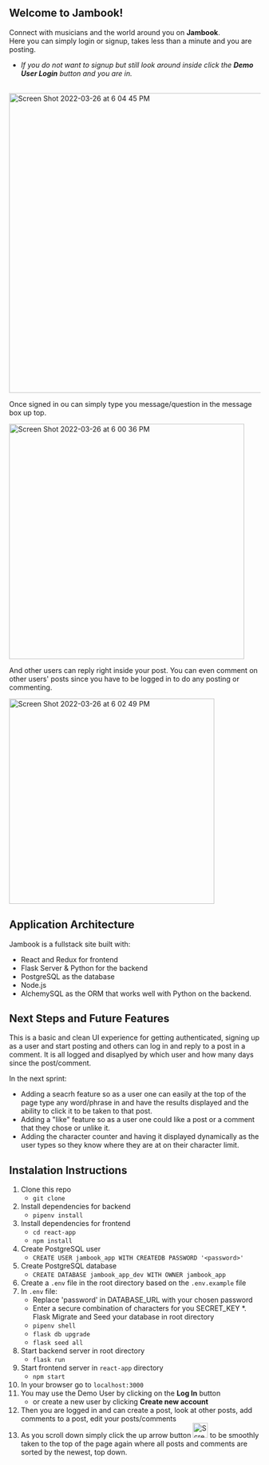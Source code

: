 ## Welcome to Jambook!<br />
Connect with musicians and the world around you on **Jambook**.<br />
Here you can simply login or signup, takes less than a minute and you are posting.

* *If you do not want to signup but still look around inside click the **Demo User Login** button and you are in.*
<br />


<img width="600" alt="Screen Shot 2022-03-26 at 6 04 45 PM" src="https://user-images.githubusercontent.com/2349101/160262271-e6769095-4eb5-4820-b2b4-709c34659044.png">

Once signed in ou can simply type you message/question in the message box up top.<br />

<img width="471" alt="Screen Shot 2022-03-26 at 6 00 36 PM" src="https://user-images.githubusercontent.com/2349101/160262172-4194235a-21ed-4f4c-9acc-bb6f04509f9d.png">





And other users can reply right inside your post. You can even comment on other users' posts since you have to be logged in to do any posting or commenting.<br />


<img width="411" alt="Screen Shot 2022-03-26 at 6 02 49 PM" src="https://user-images.githubusercontent.com/2349101/160262227-eff56234-18a1-4267-ab16-841e8b937e0f.png">


## Application Architecture
Jambook is a fullstack site built with:
* React and Redux for frontend 
* Flask Server & Python for the backend 
* PostgreSQL as the database
* Node.js
* AlchemySQL as the ORM that works well with Python on the backend.



## Next Steps and Future Features
This is a basic and clean UI experience for getting authenticated, signing up as a user and start posting and others can log in and reply to a post in a comment. It is all logged and disaplyed by which user and how many days since the post/comment.

In the next sprint:
* Adding a seacrh feature so as a user one can easily at the top of the page type any word/phrase in and have the results displayed and the ability to click it to be taken to that post.
* Adding a "like" feature so as a user one could like a post or a comment that they chose or unlike it.
* Adding the character counter and having it displayed dynamically as the user types so they know where they are at on their character limit.

## Instalation Instructions
1. Clone this repo
    * `git clone`
2. Install dependencies for backend
    * `pipenv install`
3. Install dependencies for frontend
    * `cd react-app`
    * `npm install`
4. Create PostgreSQL user
    * `CREATE USER jambook_app WITH CREATEDB PASSWORD '<password>'`
5. Create PostgreSQL database
    * `CREATE DATABASE jambook_app_dev WITH OWNER jambook_app`
6. Create a `.env` file in the root directory based on the `.env.example` file
7. In `.env` file:
    * Replace 'password' in DATABASE_URL with your chosen password
    * Enter a secure combination of characters for you SECRET_KEY
*. Flask Migrate and Seed your database in root directory
    * `pipenv shell`
    * `flask db upgrade`
    * `flask seed all`
9. Start backend server in root directory
    * `flask run`
10. Start frontend server in `react-app` directory
    * `npm start`
11. In your browser go to `localhost:3000`
12. You may use the Demo User by clicking on the **Log In** button
    * or create a new user by clicking **Create new account**  
13. Then you are logged in and can create a post, look at other posts, add comments to a post, edit your posts/comments 
14. As you scroll down simply click the up arrow button <img width="30" alt="Screen Shot 2022-03-28 at 6 25 01 AM" src="https://user-images.githubusercontent.com/2349101/160407601-02458cf7-0e1f-4541-9fa5-935c1a52c1e2.png"> to be smoothly taken to the top of the page again where all posts and comments are sorted by the newest, top down.
